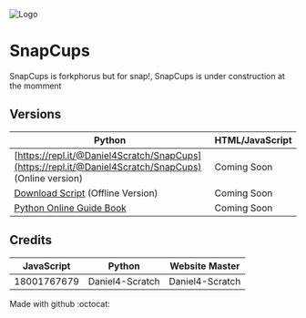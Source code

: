 ![Logo](https://snapcups.github.io/SnapCups/SnapCups.png)
# SnapCups
SnapCups is forkphorus but for snap!, SnapCups is under construction at the momment

## Versions
Python | HTML/JavaScript
-------|--------
[https://repl.it/@Daniel4Scratch/SnapCups](https://repl.it/@Daniel4Scratch/SnapCups) (Online version) | Coming Soon
[Download Script](https://snapcups.github.io/SnapCups/Code/main.py) (Offline Version)| Coming Soon
[Python Online Guide Book](https://snapcups.github.io/SnapCups/Code/SnapCups%20_%20Python-Online.pdf) | Coming Soon

## Credits
JavaScript | Python | Website Master
-----------|--------|-------------
18001767679 | Daniel4-Scratch | Daniel4-Scratch

Made with github :octocat:
